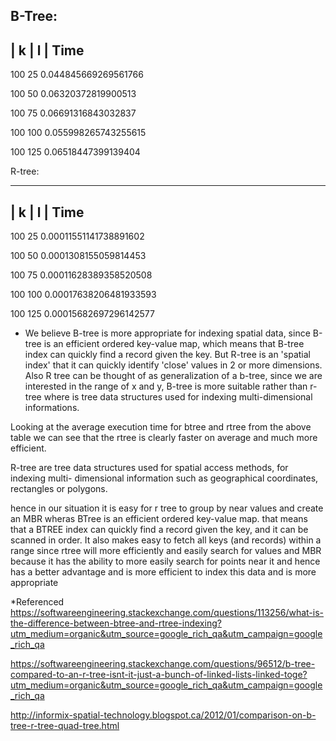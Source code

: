 B-Tree:
--------------------------------------
| k 	| l    |	Time
--------------------------------------
100      25      0.044845669269561766

100      50      0.06320372819900513

100      75      0.06691316843032837

100      100     0.055998265743255615

100      125     0.06518447399139404

R-tree:

--------------------------------------
| k 	| l    |	Time
--------------------------------------
100      25      0.00011551141738891602

100      50      0.0001308155059814453

100      75      0.00011628389358520508

100      100     0.00017638206481933593

100      125     0.00015682697296142577


* We believe B-tree is more appropriate for indexing spatial data, since B-tree is an efficient ordered key-value map, which means that B-tree index can quickly find a record given the key. But R-tree is an 'spatial index' that it can quickly identify 'close' values in 2 or more dimensions. Also R tree can be thought of as generalization of a b-tree, since we are interested in the range of x and y, B-tree is more suitable rather than r-tree where is tree data structures used for indexing multi-dimensional informations.

Looking at the average execution time for btree and rtree from the above table we can see that the rtree is clearly faster on average and much more efficient.

R-tree are tree data structures used for spatial access methods, for indexing multi- dimensional information such as geographical coordinates, rectangles or polygons.


hence in our situation it is easy for r tree to group by near values and create an MBR wheras BTree is an efficient ordered key-value map. that means that a BTREE index can quickly find a record given the key, and it can be scanned in order. It also makes easy to fetch all keys (and records) within a range since rtree will more efficiently and easily search for values and MBR because it has the ability to more easily search for points near it and hence has a better advantage and is more efficient to index this data and is more appropriate


*Referenced https://softwareengineering.stackexchange.com/questions/113256/what-is-the-difference-between-btree-and-rtree-indexing?utm_medium=organic&utm_source=google_rich_qa&utm_campaign=google_rich_qa

https://softwareengineering.stackexchange.com/questions/96512/b-tree-compared-to-an-r-tree-isnt-it-just-a-bunch-of-linked-lists-linked-toge?utm_medium=organic&utm_source=google_rich_qa&utm_campaign=google_rich_qa

http://informix-spatial-technology.blogspot.ca/2012/01/comparison-on-b-tree-r-tree-quad-tree.html
